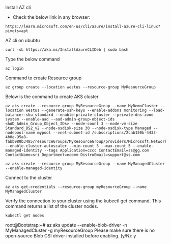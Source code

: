Install AZ cli
* Check the below link in any browser:
```
https://learn.microsoft.com/en-us/cli/azure/install-azure-cli-linux?pivots=apt
```
AZ cli on ububtu
```
curl -sL https://aka.ms/InstallAzureCLIDeb | sudo bash
```
Type the below command
```
az login
```
Command to create Resource group
```
az group create --location westus --resource-group MyResourceGroup
```
Below is the command to create AKS cluster 
```
az aks create --resource-group MyResourceGroup --name MyDemoCluster --location westus --generate-ssh-keys --enable-addons monitoring --load-balancer-sku standard --enable-private-cluster --private-dns-zone system --enable-aad --aad-admin-group-object-ids <AAD_Admin_Group_Object_IDs> --node-count 3 --node-vm-size Standard_DS2_v2 --node-osdisk-size 30 --node-osdisk-type Managed --nodepool-name mypool --vnet-subnet-id /subscriptions/2cab150b-4433-4b0e-95a8-fabb980b3485/resourceGroups/MyResourceGroup/providers/Microsoft.Network/virtualNetworks/myVNet/subnets/mysubnet --enable-cluster-autoscaler --min-count 3 --max-count 5 --enable-managed-identity --tags Application=cccc ContactEmail=ss@gg.com ContactName=sri Department=ecomm DistroEmail=support@ss.com 
```
```
az aks create --resource-group MyResourceGroup --name MyManagedCluster --enable-managed-identity
```
Connect to the cluster
```
az aks get-credentials --resource-group myResourceGroup --name MyManagedCluster
```
Verify the connection to your cluster using the kubectl get command. This command returns a list of the cluster nodes.
```
kubectl get nodes
```
root@Bootstrap:~# az aks update --enable-blob-driver -n MyManagedCluster -g myResourceGroup
Please make sure there is no open-source Blob CSI driver installed before enabling. (y/N): y
